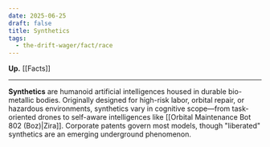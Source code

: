 ```yaml
---
date: 2025-06-25
draft: false
title: Synthetics
tags:
  - the-drift-wager/fact/race
---
```

**Up.** [[Facts]]

---
**Synthetics** are humanoid artificial intelligences housed in durable bio-metallic bodies. Originally designed for high-risk labor, orbital repair, or hazardous environments, synthetics vary in cognitive scope—from task-oriented drones to self-aware intelligences like [[Orbital Maintenance Bot 802 (Boz)|Zira]]. Corporate patents govern most models, though "liberated" synthetics are an emerging underground phenomenon.